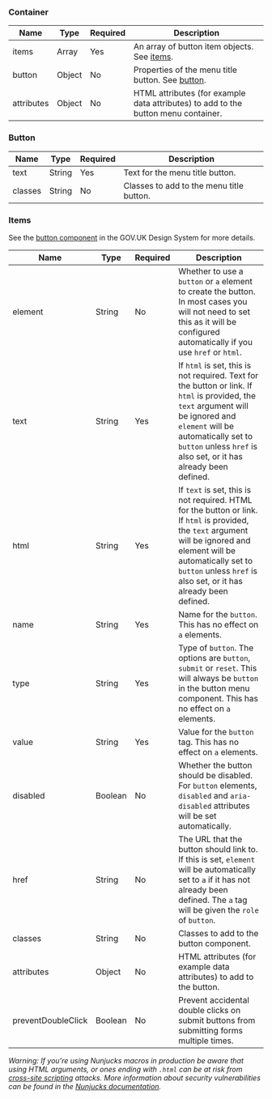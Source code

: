 ### Container

| Name       | Type   | Required | Description                                                                        |
| ---------- | ------ | -------- | ---------------------------------------------------------------------------------- |
| items      | Array  | Yes      | An array of button item objects. See [items](#items).                              |
| button     | Object | No       | Properties of the menu title button. See [button](#button).                        |
| attributes | Object | No       | HTML attributes (for example data attributes) to add to the button menu container. |

### Button

| Name    | Type   | Required | Description                              |
| ------- | ------ | -------- | ---------------------------------------- |
| text    | String | Yes      | Text for the menu title button.          |
| classes | String | No       | Classes to add to the menu title button. |

### Items

See the [button component](https://design-system.service.gov.uk/components/button/) in the GOV.UK Design System for more details.

| Name               | Type    | Required | Description                                                                                                                                                                                                                                    |
| ------------------ | ------- | -------- | ---------------------------------------------------------------------------------------------------------------------------------------------------------------------------------------------------------------------------------------------- |
| element            | String  | No       | Whether to use a `button` or `a` element to create the button. In most cases you will not need to set this as it will be configured automatically if you use `href` or `html`.                                                                 |
| text               | String  | Yes      | If `html` is set, this is not required. Text for the button or link. If `html` is provided, the `text` argument will be ignored and `element` will be automatically set to `button` unless `href` is also set, or it has already been defined. |
| html               | String  | Yes      | If `text` is set, this is not required. HTML for the button or link. If `html` is provided, the `text` argument will be ignored and element will be automatically set to `button` unless `href` is also set, or it has already been defined.   |
| name               | String  | Yes      | Name for the `button`. This has no effect on `a` elements.                                                                                                                                                                                     |
| type               | String  | Yes      | Type of `button`. The options are `button`, `submit` or `reset`. This will always be `button` in the button menu component. This has no effect on `a` elements.                                                                                |
| value              | String  | Yes      | Value for the `button` tag. This has no effect on `a` elements.                                                                                                                                                                                |
| disabled           | Boolean | No       | Whether the button should be disabled. For `button` elements, `disabled` and `aria-disabled` attributes will be set automatically.                                                                                                             |
| href               | String  | No       | The URL that the button should link to. If this is set, `element` will be automatically set to `a` if it has not already been defined. The `a` tag will be given the `role` of `button`.                                                       |
| classes            | String  | No       | Classes to add to the button component.                                                                                                                                                                                                        |
| attributes         | Object  | No       | HTML attributes (for example data attributes) to add to the button.                                                                                                                                                                            |
| preventDoubleClick | Boolean | No       | Prevent accidental double clicks on submit buttons from submitting forms multiple times.                                                                                                                                                       |

_Warning: If you’re using Nunjucks macros in production be aware that using HTML arguments, or ones ending with `.html` can be at risk from [cross-site scripting](https://en.wikipedia.org/wiki/Cross-site_scripting) attacks. More information about security vulnerabilities can be found in the [Nunjucks documentation](https://mozilla.github.io/nunjucks/api.html#user-defined-templates-warning)._
